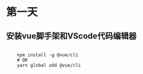 # 第一天

## 安装vue脚手架和VScode代码编辑器

```

    npm install -g @vue/cli
    # OR
    yarn global add @vue/cli

```